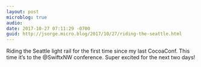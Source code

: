 ```yaml
---
layout: post
microblog: true
audio: 
date: 2017-10-27 07:11:29 -0700
guid: http://jsorge.micro.blog/2017/10/27/riding-the-seattle.html
---
```

Riding the Seattle light rail for the first time since my last CocoaConf. This time it’s to the @SwiftxNW conference. Super excited for the next two days!
